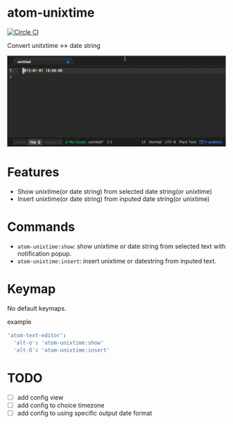 # atom-unixtime
[![Circle CI](https://circleci.com/gh/Kesin11/atom-unixtime.svg?style=svg&circle-token=a35736e9fd0f6a52065525aeaeb3dbb80bc25675)](https://circleci.com/gh/Kesin11/atom-unixtime)

Convert unitxtime <-> date string

![atom-unixtime.gif](https://raw.githubusercontent.com/Kesin11/image_repository/master/atom-unixtime.gif)

# Features
- Show unixtime(or date string) from selected date string(or unixtime)
- Insert unixtime(or date string) from inputed date string(or unixtime)

# Commands
- `atom-unixtime:show`: show unixtime or date string from selected text with notification popup.
- `atom-unixtime:insert`: insert unixtime or datestring from inputed text.

# Keymap
No default keymaps.

example
```coffeescript
'atom-text-editor':
  'alt-o': 'atom-unixtime:show'
  'alt-O': 'atom-unixtime:insert'
```

# TODO
  - [ ] add config view
  - [ ] add config to choice timezone
  - [ ] add config to using specific output date format
